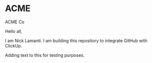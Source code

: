 # ACME
ACME Co

Hello all,

I am Nick Lamanti.  I am building this repository to integrate GitHub with ClickUp.


Adding text to this for testing purposes.
